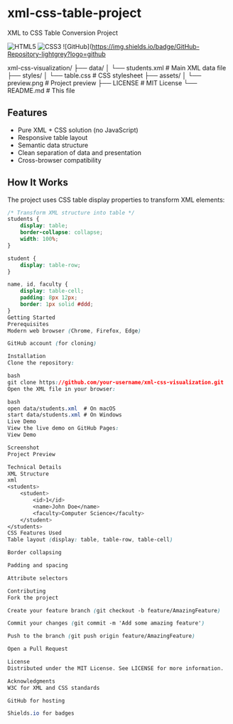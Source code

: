 # xml-css-table-project
XML to CSS Table Conversion Project

![HTML5](https://img.shields.io/badge/XML-Data_Structure-orange?logo=xml)
![CSS3](https://img.shields.io/badge/CSS-Styling-blue?logo=css3)
![GitHub](https://img.shields.io/badge/GitHub-Repository-lightgrey?logo=github

xml-css-visualization/
├── data/
│ └── students.xml # Main XML data file
├── styles/
│ └── table.css # CSS stylesheet
├── assets/
│ └── preview.png # Project preview
├── LICENSE # MIT License
└── README.md # This file


## Features

- Pure XML + CSS solution (no JavaScript)
- Responsive table layout
- Semantic data structure
- Clean separation of data and presentation
- Cross-browser compatibility

## How It Works

The project uses CSS table display properties to transform XML elements:

```css
/* Transform XML structure into table */
students {
    display: table;
    border-collapse: collapse;
    width: 100%;
}

student {
    display: table-row;
}

name, id, faculty {
    display: table-cell;
    padding: 8px 12px;
    border: 1px solid #ddd;
}
Getting Started
Prerequisites
Modern web browser (Chrome, Firefox, Edge)

GitHub account (for cloning)

Installation
Clone the repository:

bash
git clone https://github.com/your-username/xml-css-visualization.git
Open the XML file in your browser:

bash
open data/students.xml  # On macOS
start data/students.xml # On Windows
Live Demo
View the live demo on GitHub Pages:
View Demo

Screenshot
Project Preview

Technical Details
XML Structure
xml
<students>
    <student>
        <id>1</id>
        <name>John Doe</name>
        <faculty>Computer Science</faculty>
    </student>
</students>
CSS Features Used
Table layout (display: table, table-row, table-cell)

Border collapsing

Padding and spacing

Attribute selectors

Contributing
Fork the project

Create your feature branch (git checkout -b feature/AmazingFeature)

Commit your changes (git commit -m 'Add some amazing feature')

Push to the branch (git push origin feature/AmazingFeature)

Open a Pull Request

License
Distributed under the MIT License. See LICENSE for more information.

Acknowledgments
W3C for XML and CSS standards

GitHub for hosting

Shields.io for badges


